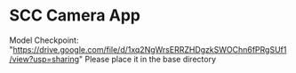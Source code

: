 # SCC Camera App

Model Checkpoint: "https://drive.google.com/file/d/1xq2NgWrsERRZHDgzkSWOChn6fPRgSUf1/view?usp=sharing"
Please place it in the base directory
